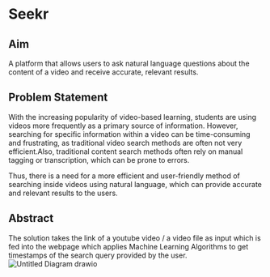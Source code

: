 # Seekr

## Aim
A platform that allows users to ask natural language questions about the content of a video and receive accurate, relevant results.

## Problem Statement
With the increasing popularity of video-based learning, students are using videos more frequently as a primary source of information. 
However, searching for specific information within a video can be time-consuming and frustrating, as traditional video search methods 
are often not very efficient.Also, traditional content search methods often rely on manual tagging or transcription, which can be prone 
to errors.

Thus, there is a need for a more efficient and user-friendly method of searching inside videos using natural language, which can provide 
accurate and relevant results to the users.

## Abstract 

The solution takes the link of a youtube video /  a video file as input which is fed into the webpage which applies Machine Learning Algorithms 
to get timestamps of the search query provided by the user. 
![Untitled Diagram drawio](https://user-images.githubusercontent.com/98400026/230708261-d75adeec-c12b-4453-93ac-86ae8ae168e0.png)


